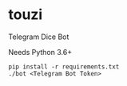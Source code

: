 # touzi
Telegram Dice Bot

Needs Python 3.6+

```
pip install -r requirements.txt
./bot <Telegram Bot Token>
```
